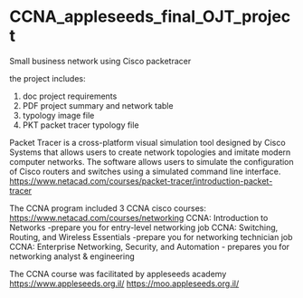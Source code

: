# CCNA_appleseeds_final_OJT_project
Small business network using Cisco packetracer

the project includes:
1. doc project requirements
2. PDF project summary and network table 
3. typology image file
4. PKT packet tracer typology file

Packet Tracer is a cross-platform visual simulation tool designed by Cisco Systems that allows users to create network topologies and imitate modern computer networks. The software allows users to simulate the configuration of Cisco routers and switches using a simulated command line interface. 
https://www.netacad.com/courses/packet-tracer/introduction-packet-tracer

The CCNA program included 3 CCNA cisco courses:
https://www.netacad.com/courses/networking
CCNA: Introduction to Networks -prepare you for entry-level networking job
CCNA: Switching, Routing, and Wireless Essentials -prepare you for networking technician job
CCNA: Enterprise Networking, Security, and Automation - prepares you for networking analyst & engineering

The CCNA course was facilitated by 
appleseeds academy
https://www.appleseeds.org.il/
https://moo.appleseeds.org.il/
